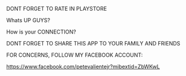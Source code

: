 DONT FORGET TO RATE IN PLAYSTORE

Whats UP GUYS?

How is your CONNECTION?

DONT FORGET TO SHARE THIS APP TO YOUR FAMILY AND FRIENDS

FOR CONCERNS, FOLLOW MY FACEBOOK ACCOUNT:

https://www.facebook.com/petevalientejr?mibextid=ZbWKwL

